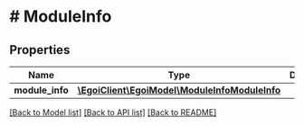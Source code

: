# # ModuleInfo

## Properties

Name | Type | Description | Notes
------------ | ------------- | ------------- | -------------
**module_info** | [**\EgoiClient\EgoiModel\ModuleInfoModuleInfo**](ModuleInfoModuleInfo.md) |  | [optional] 

[[Back to Model list]](../../README.md#documentation-for-models) [[Back to API list]](../../README.md#documentation-for-api-endpoints) [[Back to README]](../../README.md)


